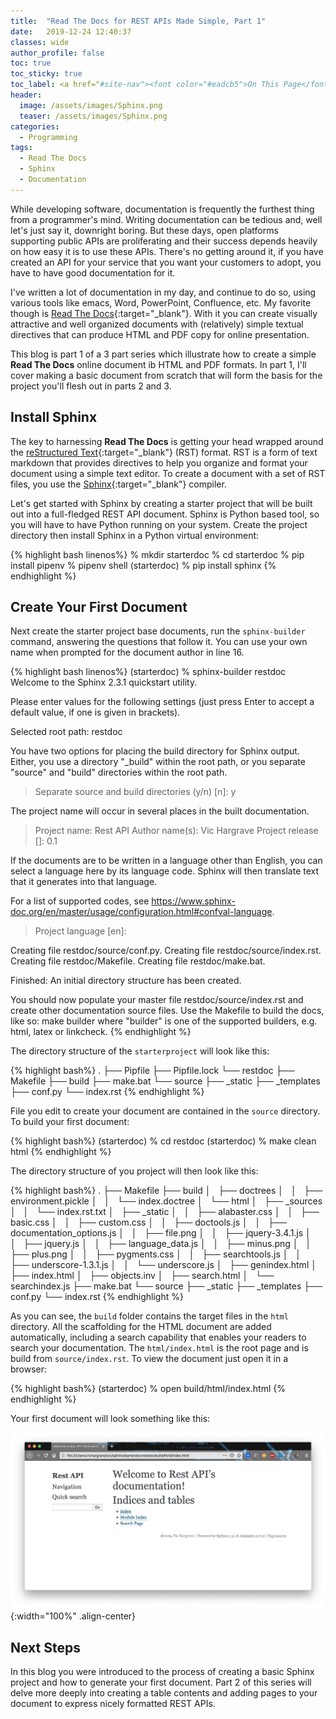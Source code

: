 ```yaml
---
title:  "Read The Docs for REST APIs Made Simple, Part 1"
date:   2019-12-24 12:40:37
classes: wide
author_profile: false
toc: true
toc_sticky: true
toc_label: <a href="#site-nav"><font color="#eadcb5">On This Page</font></a>
header:
  image: /assets/images/Sphinx.png
  teaser: /assets/images/Sphinx.png
categories:
  - Programming
tags: 
  - Read The Docs
  - Sphinx
  - Documentation
---
```


While developing software, documentation is frequently the furthest thing from a programmer's mind. Writing documentation can be tedious and, well let's just say it, downright boring.  But these days, open platforms supporting public APIs are proliferating and their success depends heavily on how easy it is to use these APIs.  There's no getting around it, if you have created an API for your service that you want your customers to adopt, you have to have good documentation for it.

I've written a lot of documentation in my day, and continue to do so, using various tools like emacs, Word, PowerPoint, Confluence, etc.  My favorite though is [Read The Docs](https://docs.readthedocs.io/en/stable/){:target="_blank"}.  With it you can create visually attractive and well organized documents with (relatively) simple textual directives that can produce HTML and PDF copy for online presentation. 

This blog is part 1 of a 3 part series which illustrate how to create a simple **Read The Docs** online document ib HTML and PDF formats. In part 1, I'll cover making a basic document from scratch that will form the basis for the project you'll flesh out in parts 2 and 3. 

## Install Sphinx

The key to harnessing **Read The Docs** is getting your head wrapped around the [reStructured Text](https://docutils.sourceforge.io/rst.html){:target="_blank"} (RST) format.  RST is a form of text markdown that provides directives to help you organize and format your document using a simple text editor.  To create a document with a set of RST files, you use the [Sphinx](https://www.sphinx-doc.org/en/1.5/tutorial.html){:target="_blank"} compiler. 

Let's get started with Sphinx by creating a starter project that will be built out into a full-fledged REST API document. Sphinx is Python based tool, so you will have to have Python running on your system. Create the project directory then install Sphinx in a Python virtual environment:

{% highlight bash linenos%}
% mkdir starterdoc
% cd starterdoc
% pip install pipenv
% pipenv shell
(starterdoc) % pip install sphinx
{% endhighlight %}


## Create Your First Document

Next create the starter project base documents, run the `sphinx-builder` command, answering the questions that follow it.  You can use your own name when prompted for the document author in line 16.

{% highlight bash linenos%}
(starterdoc) % sphinx-builder restdoc
Welcome to the Sphinx 2.3.1 quickstart utility.

Please enter values for the following settings (just press Enter to
accept a default value, if one is given in brackets).

Selected root path: restdoc

You have two options for placing the build directory for Sphinx output.
Either, you use a directory "_build" within the root path, or you separate
"source" and "build" directories within the root path.
> Separate source and build directories (y/n) [n]: y

The project name will occur in several places in the built documentation.
> Project name: Rest API
> Author name(s): Vic Hargrave
> Project release []: 0.1

If the documents are to be written in a language other than English,
you can select a language here by its language code. Sphinx will then
translate text that it generates into that language.

For a list of supported codes, see
https://www.sphinx-doc.org/en/master/usage/configuration.html#confval-language.
> Project language [en]:

Creating file restdoc/source/conf.py.
Creating file restdoc/source/index.rst.
Creating file restdoc/Makefile.
Creating file restdoc/make.bat.

Finished: An initial directory structure has been created.

You should now populate your master file restdoc/source/index.rst and create other documentation
source files. Use the Makefile to build the docs, like so:
   make builder
where "builder" is one of the supported builders, e.g. html, latex or linkcheck.
{% endhighlight %}

The directory structure of the `starterproject` will look like this:

{% highlight bash%}
.
├── Pipfile
├── Pipfile.lock
└── restdoc
    ├── Makefile
    ├── build
    ├── make.bat
    └── source
        ├── _static
        ├── _templates
        ├── conf.py
        └── index.rst
{% endhighlight %}

File you edit to create your document are contained in the `source` directory. To build your first document:

{% highlight bash%}
(starterdoc) % cd restdoc
(starterdoc) % make clean html
{% endhighlight %}

The directory structure of you project will then look like this:

{% highlight bash%}
.
├── Makefile
├── build
│   ├── doctrees
│   │   ├── environment.pickle
│   │   └── index.doctree
│   └── html
│       ├── _sources
│       │   └── index.rst.txt
│       ├── _static
│       │   ├── alabaster.css
│       │   ├── basic.css
│       │   ├── custom.css
│       │   ├── doctools.js
│       │   ├── documentation_options.js
│       │   ├── file.png
│       │   ├── jquery-3.4.1.js
│       │   ├── jquery.js
│       │   ├── language_data.js
│       │   ├── minus.png
│       │   ├── plus.png
│       │   ├── pygments.css
│       │   ├── searchtools.js
│       │   ├── underscore-1.3.1.js
│       │   └── underscore.js
│       ├── genindex.html
│       ├── index.html
│       ├── objects.inv
│       ├── search.html
│       └── searchindex.js
├── make.bat
└── source
    ├── _static
    ├── _templates
    ├── conf.py
    └── index.rst
{% endhighlight %}

As you can see, the `build` folder contains the target files in the `html` directory. All the scaffolding for the HTML document are added automatically, including a search capability that enables your readers to search your documentation. The `html/index.html` is the root page and is build from `source/index.rst`. To view the document just open it in a browser:

{% highlight bash%}
(starterdoc) % open build/html/index.html
{% endhighlight %}

Your first document will look something like this:

![First Sphinx Document](/assets/images/First_Sphinx_Document.png){:width="100%" .align-center}

## Next Steps

In this blog you were introduced to the process of creating a basic Sphinx project and how to generate your first document.  Part 2 of this series will delve more deeply into creating a table contents and adding pages to your document to express nicely formatted REST APIs.
